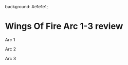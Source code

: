 <html>
  <head>
    <link rel="stylesheet" href="style.css">
  </head> 
  <body>
      background: #e1e1e1;
    <h1 class="h1">Wings Of Fire Arc 1-3 review</h1>
    <p class="links"> Arc 1 </p>
    <p class="links"> Arc 2 </p>
    <p class="links"> Arc 3 </p>
  </body>
</html>
